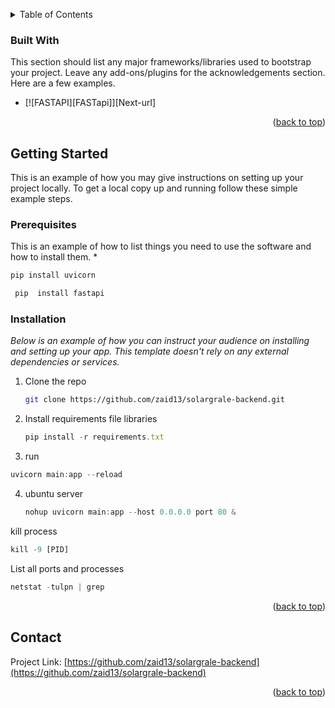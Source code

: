 <!-- Improved compatibility of back to top link: See: https://github.com/othneildrew/Best-README-Template/pull/73 -->
<a name="readme-top"></a>









<!-- TABLE OF CONTENTS -->
<details>
  <summary>Table of Contents</summary>
  <ol>
    <li>
      <a href="#about-the-project">About The Project</a>
      <ul>
        <li><a href="#built-with">Built With</a></li>
      </ul>
    </li>
    <li>
      <a href="#getting-started">Getting Started</a>
      <ul>
        <li><a href="#prerequisites">Prerequisites</a></li>
        <li><a href="#installation">Installation</a></li>
      </ul>
    </li>

    <li><a href="#contact">Contact</a></li>

  </ol>
</details>







### Built With

This section should list any major frameworks/libraries used to bootstrap your project. Leave any add-ons/plugins for the acknowledgements section. Here are a few examples.

* [![FASTAPI][FASTapi]][Next-url]


<p align="right">(<a href="#readme-top">back to top</a>)</p>



<!-- GETTING STARTED -->
## Getting Started

This is an example of how you may give instructions on setting up your project locally.
To get a local copy up and running follow these simple example steps.

### Prerequisites

This is an example of how to list things you need to use the software and how to install them.
* 
  ```sh
  pip install uvicorn
  ```

 ```sh
  pip  install fastapi
  ```

### Installation

_Below is an example of how you can instruct your audience on installing and setting up your app. This template doesn't rely on any external dependencies or services._

1. Clone the repo
   ```sh
   git clone https://github.com/zaid13/solargrale-backend.git
   ```

2. Install requirements file libraries
   ```js
   pip install -r requirements.txt
   ```
3.  run
   ```js
   uvicorn main:app --reload
   ```

4. ubuntu server
   ```js
   nohup uvicorn main:app --host 0.0.0.0 port 80 &
    ```
   
kill process
   ```js
   kill -9 [PID]
   ```
List all ports and processes

   ```js
   netstat -tulpn | grep 
   ```

<p align="right">(<a href="#readme-top">back to top</a>)</p>








<!-- CONTACT -->
## Contact



Project Link: [https://github.com/zaid13/solargrale-backend](https://github.com/zaid13/solargrale-backend)

<p align="right">(<a href="#readme-top">back to top</a>)</p>





